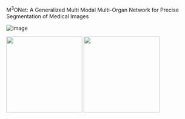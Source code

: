 M<sup>3</sup>ONet: A Generalized Multi Modal Multi-Organ Network for Precise Segmentation of Medical Images



![image](https://github.com/Snehashis100/M3ONet/assets/63040034/46de3d15-1430-4d82-8501-3873686a510a)










<img src="https://github.com/Snehashis100/M3ONet/blob/main/media/input_imgs.gif" width="200" height="200">
<img src="https://github.com/Snehashis100/M3ONet/blob/main/media/output_imgs.gif" width="200" height="200">

